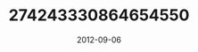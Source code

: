 ---
title: "274243330864654550"
cover: "2012-09-06 16.19.34 274243330864654550_46248401"
photo: "2012-09-06 16.19.34 274243330864654550_46248401"
date: "2012-09-06"
type: "photo"
---